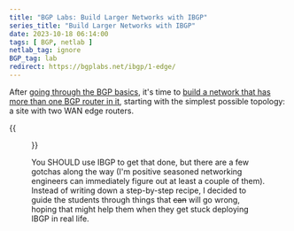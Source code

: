 ```yaml
---
title: "BGP Labs: Build Larger Networks with IBGP"
series_title: "Build Larger Networks with IBGP"
date: 2023-10-18 06:14:00
tags: [ BGP, netlab ]
netlab_tag: ignore
BGP_tag: lab
redirect: https://bgplabs.net/ibgp/1-edge/
---
```

After [going through the BGP basics](https://bgplabs.net/#setting-up-bgp), it's time to [build a network that has more than one BGP router in it](https://bgplabs.net/ibgp/1-edge/), starting with the simplest possible topology: a site with two WAN edge routers.

{{<figure src="https://bgplabs.net/ibgp/topology-ibgp.png">}}
<!--more-->
You SHOULD use IBGP to get that done, but there are a few gotchas along the way (I'm positive seasoned networking engineers can immediately figure out at least a couple of them). Instead of writing down a step-by-step recipe, I decided to guide the students through things that ~~can~~ will go wrong, hoping that might help them when they get stuck deploying IBGP in real life.
